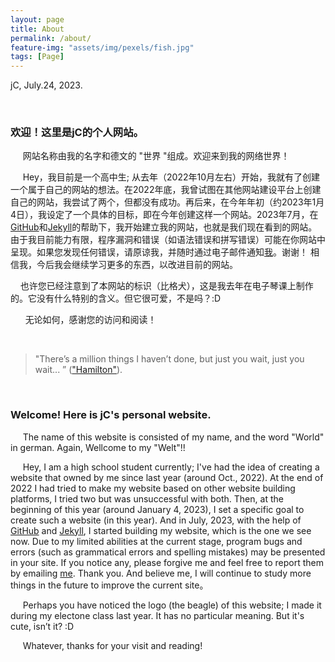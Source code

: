 ```yaml
---
layout: page
title: About
permalink: /about/
feature-img: "assets/img/pexels/fish.jpg"
tags: [Page]
---
```

jC, July.24, 2023.

<br>

### 欢迎！这里是jC的个人网站。

&nbsp;&nbsp;&nbsp;&nbsp; 网站名称由我的名字和德文的 "世界 "组成。欢迎来到我的网络世界！

&nbsp;&nbsp;&nbsp;&nbsp; Hey，我目前是一个高中生; 从去年（2022年10月左右）开始，我就有了创建一个属于自己的网站的想法。在2022年底，我曾试图在其他网站建设平台上创建自己的网站，我尝试了两个，但都没有成功。再后来，在今年年初（约2023年1月4日），我设定了一个具体的目标，即在今年创建这样一个网站。2023年7月，在[GitHub](https://github.com/)和[Jekyll](http://jekyllthemes.org/page18/)的帮助下，我开始建立我的网站，也就是我们现在看到的网站。由于我目前能力有限，程序漏洞和错误（如语法错误和拼写错误）可能在你网站中呈现。如果您发现任何错误，请原谅我，并随时通过电子邮件通知<a href="mailto:winter_endless@163.com">我</a>。谢谢！ 相信我，今后我会继续学习更多的东西，以改进目前的网站。


&nbsp;&nbsp;&nbsp;&nbsp;也许您已经注意到了本网站的标识（比格犬），这是我去年在电子琴课上制作的。它没有什么特别的含义。但它很可爱，不是吗？:D

&nbsp;&nbsp;&nbsp;&nbsp;&nbsp; 无论如何，感谢您的访问和阅读！

<br>

> "There’s a million things I haven’t done, but just you wait, just you wait... ”
(["Hamilton"](https://open.spotify.com/track/4TTV7EcfroSLWzXRY6gLv6?si=81324bcccaaf4aba&nd=1)).

<br>

### Welcome! Here is jC's personal website.

&nbsp;&nbsp;&nbsp;&nbsp; The  name of this website is consisted of my name, and the word "World" in german. Again, Wellcome to my "Welt"!! 

&nbsp;&nbsp;&nbsp;&nbsp; Hey, I am a high school student currently; I've had the idea of creating a website that owned by me since last year (around Oct., 2022). At the end of 2022 I had tried to make my website based on other website building platforms, I tried two but was unsuccessful with both. Then, at the beginning of this year (around January 4, 2023), I set a specific goal to create such a website (in this year). And in July, 2023, with the help of [GitHub](https://github.com/) and [Jekyll](http://jekyllthemes.org/page18/), I started building my website, which is the one we see now. Due to my limited abilities at the current stage, program bugs and errors (such as grammatical errors and spelling mistakes) may be presented in your site. If you notice any, please forgive me and feel free to report them by emailing <a href="mailto:winter_endless@163.com">me</a>. Thank you. And believe me, I will continue to study more things in the future to improve the current site。

&nbsp;&nbsp;&nbsp;&nbsp; Perhaps you have noticed the logo (the beagle) of this website; I made it during my electone class last year. It has no particular meaning. But it's cute, isn’t it? :D
     
&nbsp;&nbsp;&nbsp;&nbsp; Whatever, thanks for your visit and reading!
